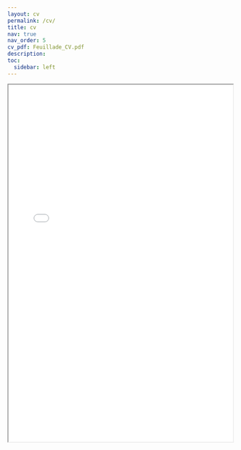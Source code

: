 ```yaml
---
layout: cv
permalink: /cv/
title: cv
nav: true
nav_order: 5
cv_pdf: Feuillade_CV.pdf
description: 
toc:
  sidebar: left
---
```


<div style="width: 100%; height:800">
  <iframe src="../assets/pdf/Feuillade_CV.pdf" width="100%" height="800">
  Please click on the icon on the top right to download my CV if it does not show up in your browser. 
  </iframe>
</div>